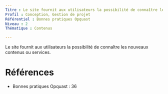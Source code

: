 ```yaml
---
Titre : Le site fournit aux utilisateurs la possibilité de connaître les nouveaux contenus ou services.
Profil : Conception, Gestion de projet
Référentiel : Bonnes pratiques Opquast
Niveau : 2
Thématique : Contenus

---
```

Le site fournit aux utilisateurs la possibilité de connaître les nouveaux contenus ou services.

# Références

*   Bonnes pratiques Opquast : 36